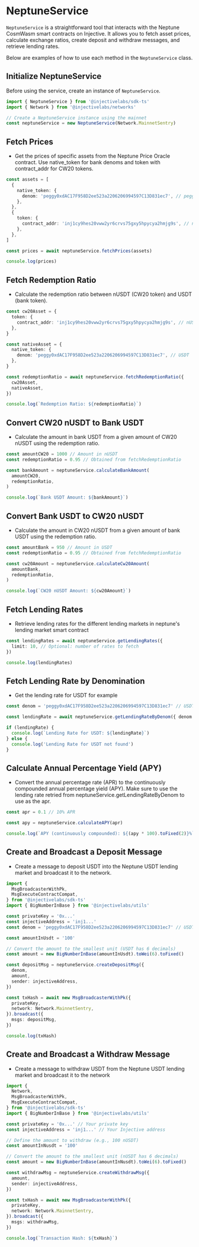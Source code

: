 # NeptuneService

`NeptuneService` is a straightforward tool that interacts with the Neptune CosmWasm smart contracts on Injective. It allows you to fetch asset prices, calculate exchange ratios, create deposit and withdraw messages, and retrieve lending rates.

Below are examples of how to use each method in the `NeptuneService` class.

## Initialize NeptuneService

Before using the service, create an instance of `NeptuneService`.

```ts
import { NeptuneService } from '@injectivelabs/sdk-ts'
import { Network } from '@injectivelabs/networks'

// Create a NeptuneService instance using the mainnet
const neptuneService = new NeptuneService(Network.MainnetSentry)
```

## Fetch Prices

- Get the prices of specific assets from the Neptune Price Oracle contract. Use native_token for bank denoms and token with contract_addr for CW20 tokens.

```ts
const assets = [
  {
    native_token: {
      denom: 'peggy0xdAC17F958D2ee523a2206206994597C13D831ec7', // peggy USDT bank denom
    },
  },
  {
    token: {
      contract_addr: 'inj1cy9hes20vww2yr6crvs75gxy5hpycya2hmjg9s', // nUSDT contract address
    },
  },
]

const prices = await neptuneService.fetchPrices(assets)

console.log(prices)
```

## Fetch Redemption Ratio

- Calculate the redemption ratio between nUSDT (CW20 token) and USDT (bank token).

```ts
const cw20Asset = {
  token: {
    contract_addr: 'inj1cy9hes20vww2yr6crvs75gxy5hpycya2hmjg9s', // nUSDT
  },
}

const nativeAsset = {
  native_token: {
    denom: 'peggy0xdAC17F958D2ee523a2206206994597C13D831ec7', // USDT
  },
}

const redemptionRatio = await neptuneService.fetchRedemptionRatio({
  cw20Asset,
  nativeAsset,
})

console.log(`Redemption Ratio: ${redemptionRatio}`)
```

## Convert CW20 nUSDT to Bank USDT

- Calculate the amount in bank USDT from a given amount of CW20 nUSDT using the redemption ratio.

```ts
const amountCW20 = 1000 // Amount in nUSDT
const redemptionRatio = 0.95 // Obtained from fetchRedemptionRatio

const bankAmount = neptuneService.calculateBankAmount(
  amountCW20,
  redemptionRatio,
)

console.log(`Bank USDT Amount: ${bankAmount}`)
```

## Convert Bank USDT to CW20 nUSDT

- Calculate the amount in CW20 nUSDT from a given amount of bank USDT using the redemption ratio.

```ts
const amountBank = 950 // Amount in USDT
const redemptionRatio = 0.95 // Obtained from fetchRedemptionRatio

const cw20Amount = neptuneService.calculateCw20Amount(
  amountBank,
  redemptionRatio,
)

console.log(`CW20 nUSDT Amount: ${cw20Amount}`)
```

## Fetch Lending Rates

- Retrieve lending rates for the different lending markets in neptune's lending market smart contract

```ts
const lendingRates = await neptuneService.getLendingRates({
  limit: 10, // Optional: number of rates to fetch
})

console.log(lendingRates)
```

## Fetch Lending Rate by Denomination

- Get the lending rate for USDT for example

```ts
const denom = 'peggy0xdAC17F958D2ee523a2206206994597C13D831ec7' // USDT denom

const lendingRate = await neptuneService.getLendingRateByDenom({ denom })

if (lendingRate) {
  console.log(`Lending Rate for USDT: ${lendingRate}`)
} else {
  console.log('Lending Rate for USDT not found')
}
```

## Calculate Annual Percentage Yield (APY)

- Convert the annual percentage rate (APR) to the continuously compounded annual percentage yield (APY). Make sure to use the lending rate retried from neptuneService.getLendingRateByDenom to use as the apr.

```ts
const apr = 0.1 // 10% APR

const apy = neptuneService.calculateAPY(apr)

console.log(`APY (continuously compounded): ${(apy * 100).toFixed(2)}%`)
```

## Create and Broadcast a Deposit Message

- Create a message to deposit USDT into the Neptune USDT lending market and broadcast it to the network.

```ts
import {
  MsgBroadcasterWithPk,
  MsgExecuteContractCompat,
} from '@injectivelabs/sdk-ts'
import { BigNumberInBase } from '@injectivelabs/utils'

const privateKey = '0x...'
const injectiveAddress = 'inj1...'
const denom = 'peggy0xdAC17F958D2ee523a2206206994597C13D831ec7' // USDT denom

const amountInUsdt = '100'

// Convert the amount to the smallest unit (USDT has 6 decimals)
const amount = new BigNumberInBase(amountInUsdt).toWei(6).toFixed()

const depositMsg = neptuneService.createDepositMsg({
  denom,
  amount,
  sender: injectiveAddress,
})

const txHash = await new MsgBroadcasterWithPk({
  privateKey,
  network: Network.MainnetSentry,
}).broadcast({
  msgs: depositMsg,
})

console.log(txHash)
```

## Create and Broadcast a Withdraw Message

- Create a message to withdraw USDT from the Neptune USDT lending market and broadcast it to the network

```ts
import {
  Network,
  MsgBroadcasterWithPk,
  MsgExecuteContractCompat,
} from '@injectivelabs/sdk-ts'
import { BigNumberInBase } from '@injectivelabs/utils'

const privateKey = '0x...' // Your private key
const injectiveAddress = 'inj1...' // Your Injective address

// Define the amount to withdraw (e.g., 100 nUSDT)
const amountInNusdt = '100'

// Convert the amount to the smallest unit (nUSDT has 6 decimals)
const amount = new BigNumberInBase(amountInNusdt).toWei(6).toFixed()

const withdrawMsg = neptuneService.createWithdrawMsg({
  amount,
  sender: injectiveAddress,
})

const txHash = await new MsgBroadcasterWithPk({
  privateKey,
  network: Network.MainnetSentry,
}).broadcast({
  msgs: withdrawMsg,
})

console.log(`Transaction Hash: ${txHash}`)
```
